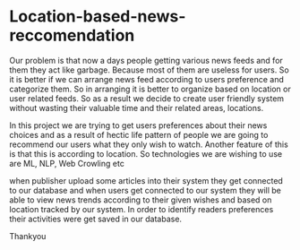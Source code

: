# Location-based-news-reccomendation

Our problem is that now a days people getting various news feeds and for them they act like garbage.
Because most of them are useless for users. So it is better if we can arrange news feed according to users preference and categorize them.
So in arranging it is better to organize based on location or user related feeds. So as a result we decide to create user friendly system without wasting their valuable time and their related areas, locations.

In this project we are trying to get users preferences about their news choices and as a result of hectic life pattern of people we are going to recommend our users what they only wish to watch. Another feature of this is that this is according to location. So technologies we are wishing to use are ML, NLP, Web Crowling etc

when publisher upload some articles into their system they get connected to our database and when users get connected to our system they will be able to view news trends according to their given wishes and based on location tracked by our system. In order to identify readers preferences their activities were get saved in our database.

Thankyou




